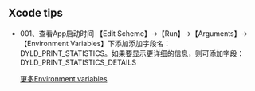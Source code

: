 ## Xcode tips

* 001、查看App启动时间
【Edit Scheme】->【Run】->【Arguments】->【Environment Variables】下添加添加字段名：DYLD_PRINT_STATISTICS。如果要显示更详细的信息，则可添加字段：DYLD_PRINT_STATISTICS_DETAILS

    [更多Environment variables](https://developer.apple.com/library/archive/documentation/DeveloperTools/Conceptual/DynamicLibraries/100-Articles/LoggingDynamicLoaderEvents.html)


